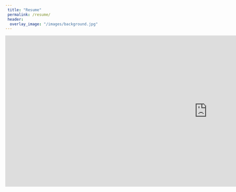 ```yaml
---
 title: "Resume"
 permalink: /resume/
 header:
  overlay_image: "/images/background.jpg"
---
```



  <iframe frameborder="0" scrolling="yes"
     width="1280" height="480"
     src="https://jmmerrell.github.io/resume.pdf#zoom=150">
  </iframe>
<!-- <embed src="https://jmmerrell.github.io/resume.pdf#zoom=150" width="100%" height="600px" type="application/pdf" frameborder="0" allowfullscreen/> -->
